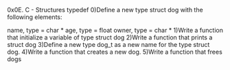 0x0E. C - Structures typedef
0)Define a new type struct dog with the following elements:

name, type = char *
age, type = float
owner, type = char *
1)Write a function that initialize a variable of type struct dog
2)Write a function that prints a struct dog
3)Define a new type dog_t as a new name for the type struct dog.
4)Write a function that creates a new dog.
5)Write a function that frees dogs

